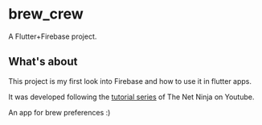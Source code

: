 # brew_crew

A Flutter+Firebase project.

## What's about

This project is my first look into Firebase and how to use it in flutter apps.

It was developed following the [tutorial series](https://youtube.com/playlist?list=PL4cUxeGkcC9j--TKIdkb3ISfRbJeJYQwC) of The Net Ninja on Youtube.

An app for brew preferences :)

<div align="center">
  <img scr="login.png">
</div>
